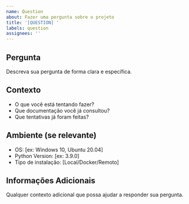 ```yaml
---
name: Question
about: Fazer uma pergunta sobre o projeto
title: '[QUESTION] '
labels: question
assignees: ''
---
```


## Pergunta
Descreva sua pergunta de forma clara e específica.

## Contexto
- O que você está tentando fazer?
- Que documentação você já consultou?
- Que tentativas já foram feitas?

## Ambiente (se relevante)
- OS: [ex: Windows 10, Ubuntu 20.04]
- Python Version: [ex: 3.9.0]
- Tipo de instalação: [Local/Docker/Remoto]

## Informações Adicionais
Qualquer contexto adicional que possa ajudar a responder sua pergunta.
